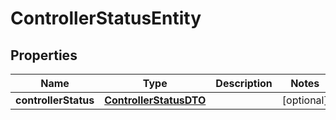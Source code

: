 
# ControllerStatusEntity

## Properties
Name | Type | Description | Notes
------------ | ------------- | ------------- | -------------
**controllerStatus** | [**ControllerStatusDTO**](ControllerStatusDTO.md) |  |  [optional]



